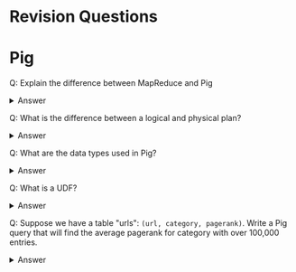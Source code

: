 # Revision Questions

# Pig

Q: Explain the difference between MapReduce and Pig

<details>
  <summary>Answer</summary>
  Pig allows users to write SQL-like operations which are compiled down into a series of MapReduce functions. MapReduce does not allow this, each operation must be written by the user; this leads to extra work for the developer. 

  The SQL-like format of Pig make it much better for ad-hoc queries, as it provides a number of predefined functions. 

  Pig functions cannot be optimised for the task at a hand meaning that a Pig query can be slower than one designed by a human 

  Pig provides nested data types which can more accurately and understandably represent data compared to MapReduce.
</details>

Q: What is the difference between a logical and physical plan?

<details>
  <summary>Answer</summary>
  Pig undergoes some steps when a Pig Latin Script is converted into MapReduce jobs by the compiler. Logical and Physical plans are created during the execution of a pig script.

  After performing the basic parsing and semantic checking, the parser produces a logical plan and no data processing takes place during the creation of a logical plan. The logical plan describes the logical operators that have to be executed by Pig during execution. For each line in the Pig script, syntax check is performed for operators and a logical plan is created. If an error is encountered, an exception is thrown and the program execution ends.

  A logical plan contains a collection of operators in the script, but does not contain the edges between the operators.

  After the logical plan is generated, the script execution moves to the physical plan where there is a description about the physical operators, Apache Pig will use, to execute the Pig script. A physical plan is like a series of MapReduce jobs, but the physical plan does not have any reference on how it will be executed in MapReduce
</details>

Q: What are the data types used in Pig? 
<details>
  <summary>Answer</summary>

  There are 4 data types for Pig:

  * **Atom**: a single value 
  * **Tuple**: a series of atoms which may be different data types
  * **Bag**: a collection of tuples which may contain duplicates
  * **Map**: a key value pairing where an atom keys into a bag

</details>

Q: What is a UDF? 
<details>
  <summary>Answer</summary>

  A user defined function which is written in Python/Java, these provide functionality that Pig doesn't natively provide. However they aren't automatically parallelized  

</details>

Q: Suppose we have a table "urls": `(url, category, pagerank)`. Write a Pig query that will find the average pagerank for category with over 100,000 entries.

<details>
  <summary>Answer</summary>

  ```
  page_rank_candidates = FILTER urls by "pagerank" > 0.2
  category_map = COGROUP urls by "category"
  big_categories = FILTER groups BY COUNT(category_map) > 10^6
  output = FOREACH big_categories GENERATE "category", AVG(page_rank_candidates.pagerank)

</details>